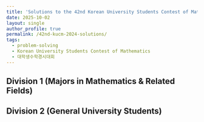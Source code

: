 ```yaml
---
title: 'Solutions to the 42nd Korean University Students Contest of Mathematics'
date: 2025-10-02
layout: single
author_profile: true
permalink: /42nd-kucm-2024-solutions/
tags:
  - problem-solving
  - Korean University Students Contest of Mathematics
  - 대학생수학경시대회
---
```


## Division 1 (Majors in Mathematics & Related Fields)



## Division 2 (General University Students)
